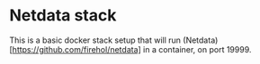 # Netdata stack

This is a basic docker stack setup that will run (Netdata)[https://github.com/firehol/netdata] in a container, on port 19999.
